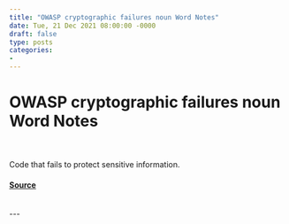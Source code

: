 ```yaml
---
title: "OWASP cryptographic failures noun Word Notes"
date: Tue, 21 Dec 2021 08:00:00 -0000
draft: false
type: posts
categories: 
- 
---
```

# OWASP cryptographic failures noun Word Notes

<br/>

<br/>
Code that fails to protect sensitive information.

#### [Source](https://thecyberwire.com/podcasts/word-notes/78/notes)

<br/>
---
